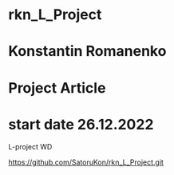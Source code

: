 # rkn_L_Project
# Konstantin Romanenko
# Project Article
# start date 26.12.2022
L-project WD

https://github.com/SatoruKon/rkn_L_Project.git



